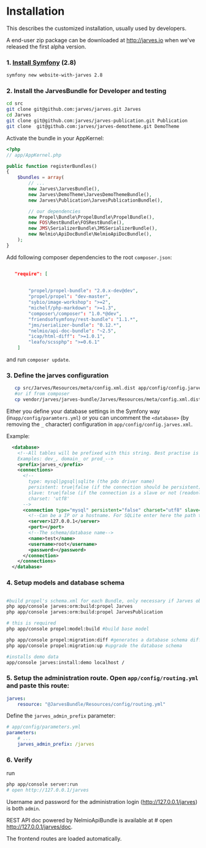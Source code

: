 Installation
============

This describes the customized installation, usually used by developers.

A end-user zip package can be downloaded at http://jarves.io when we've released the first alpha version.

### 1. [Install Symfony](http://symfony.com/doc/current/book/installation.html) (2.8)

```bash
symfony new website-with-jarves 2.8
```

### 2. Install the JarvesBundle for Developer and testing

```bash
cd src
git clone git@github.com:jarves/jarves.git Jarves
cd Jarves
git clone git@github.com:jarves/jarves-publication.git Publication
git clone  git@github.com:jarves/jarves-demotheme.git DemoTheme
```

Activate the bundle in your AppKernel:

```php
<?php
// app/AppKernel.php

public function registerBundles()
{
    $bundles = array(
        // ...
        new Jarves\JarvesBundle(),
        new Jarves\DemoTheme\JarvesDemoThemeBundle(),
        new Jarves\Publication\JarvesPublicationBundle(),

        // our dependencies
        new Propel\Bundle\PropelBundle\PropelBundle(),
        new FOS\RestBundle\FOSRestBundle(),
        new JMS\SerializerBundle\JMSSerializerBundle(),
        new Nelmio\ApiDocBundle\NelmioApiDocBundle(),
    );
}
```

Add following composer dependencies to the root `composer.json`:

```json

   "require": [
   
    
        "propel/propel-bundle": "2.0.x-dev@dev",
        "propel/propel": "dev-master",
        "sybio/image-workshop": ">=2",
        "michelf/php-markdown": ">=1.3",
        "composer\/composer": "1.0.*@dev",
        "friendsofsymfony/rest-bundle": "1.1.*",
        "jms/serializer-bundle": "0.12.*",
        "nelmio/api-doc-bundle": "~2.5",
        "icap/html-diff": ">=1.0.1",
        "leafo/scssphp": ">=0.6.1"
    ]
```

and run `composer update`.

### 3. Define the jarves configuration

```bash
   cp src/Jarves/Resources/meta/config.xml.dist app/config/config.jarves.xml
   #or if from composer
   cp vendor/jarves/jarves-bundle/Jarves/Resources/meta/config.xml.dist app/config/config.jarves.xml
```

   Either you define your database settings in the Symfony way (in`app/config/paramters.yml`) or
   you can uncomment the `<database>` (by removing the `_` character) configuration in `app/config/config.jarves.xml`.

   Example:

```xml
  <database>
    <!--All tables will be prefixed with this string. Best practise is to suffix it with a underscore.
    Examples: dev_, domain_ or prod_-->
    <prefix>jarves_</prefix>
    <connections>
      <!--
        type: mysql|pgsql|sqlite (the pdo driver name)
        persistent: true|false (if the connection should be persistent)
        slave: true|false (if the connection is a slave or not (readonly or not))
        charset: 'utf8'
      -->
      <connection type="mysql" persistent="false" charset="utf8" slave="false">
        <!--Can be a IP or a hostname. For SQLite enter here the path to the file.-->
        <server>127.0.0.1</server>
        <port></port>
        <!--The schema/database name-->
        <name>test</name>
        <username>root</username>
        <password></password>
      </connection>
    </connections>
  </database>
```

### 4. Setup models and database schema

```bash

#build propel's schema.xml for each Bundle, only necessary if Jarves object definitions have changed
php app/console jarves:orm:build:propel Jarves
php app/console jarves:orm:build:propel JarvesPublication

# this is required
php app/console propel:model:build #build base model

php app/console propel:migration:diff #generates a database schema diff
php app/console propel:migration:up #upgrade the database schema

#installs demo data
app/console jarves:install:demo localhost /
```

### 5. Setup the administration route. Open `app/config/routing.yml` and paste this route:

```yaml
jarves:
    resource: "@JarvesBundle/Resources/config/routing.yml"
```

Define the `jarves_admin_prefix` parameter:

```yaml
# app/config/parameters.yml
parameters:
    # ...
    jarves_admin_prefix: /jarves
```

### 6. Verify

run

```bash
php app/console server:run
# open http://127.0.0.1/jarves
```

Username and password for the administration login (http://127.0.0.1/jarves) is both `admin`.

REST API doc powered by NelmioApiBundle is available at # open http://127.0.0.1/jarves/doc.


The frontend routes are loaded automatically.
